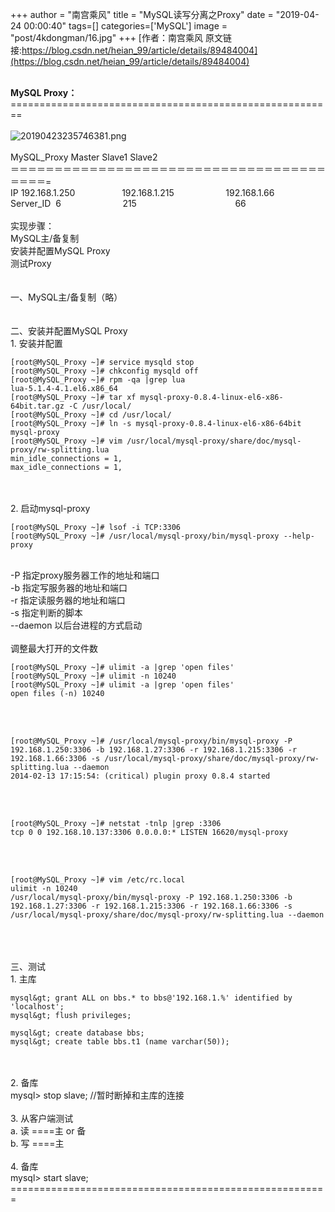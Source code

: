+++
author = "南宫乘风"
title = "MySQL读写分离之Proxy"
date = "2019-04-24 00:00:40"
tags=[]
categories=['MySQL']
image = "post/4kdongman/16.jpg"
+++
[作者：南宫乘风   原文链接:https://blog.csdn.net/heian_99/article/details/89484004](https://blog.csdn.net/heian_99/article/details/89484004)

<br>**MySQL Proxy：**<br> ========================================================<br><br>![20190423235746381.png](https://img-blog.csdnimg.cn/20190423235746381.png)<br><br> MySQL_Proxy Master Slave1 Slave2<br> ＝＝＝＝＝＝＝＝＝＝＝＝＝＝＝＝＝＝＝＝＝＝＝＝＝＝＝＝＝＝＝＝＝＝＝＝＝＝＝＝=<br> IP 192.168.1.250                   192.168.1.215                     192.168.1.66<br> Server_ID  6                         215                                        66<br><br> 实现步骤：<br> MySQL主/备复制<br> 安装并配置MySQL Proxy<br> 测试Proxy<br><br><br> 一、MySQL主/备复制（略）<br><br><br> 二、安装并配置MySQL Proxy<br> 1. 安装并配置

```
[root@MySQL_Proxy ~]# service mysqld stop
[root@MySQL_Proxy ~]# chkconfig mysqld off
[root@MySQL_Proxy ~]# rpm -qa |grep lua
lua-5.1.4-4.1.el6.x86_64
[root@MySQL_Proxy ~]# tar xf mysql-proxy-0.8.4-linux-el6-x86-64bit.tar.gz -C /usr/local/
[root@MySQL_Proxy ~]# cd /usr/local/
[root@MySQL_Proxy ~]# ln -s mysql-proxy-0.8.4-linux-el6-x86-64bit mysql-proxy
[root@MySQL_Proxy ~]# vim /usr/local/mysql-proxy/share/doc/mysql-proxy/rw-splitting.lua
min_idle_connections = 1,
max_idle_connections = 1,
```

<br><br> 2. 启动mysql-proxy

```
[root@MySQL_Proxy ~]# lsof -i TCP:3306
[root@MySQL_Proxy ~]# /usr/local/mysql-proxy/bin/mysql-proxy --help-proxy
```

<br> -P 指定proxy服务器工作的地址和端口<br> -b 指定写服务器的地址和端口<br> -r 指定读服务器的地址和端口<br> -s 指定判断的脚本<br> --daemon 以后台进程的方式启动<br><br> 调整最大打开的文件数

```
[root@MySQL_Proxy ~]# ulimit -a |grep 'open files'
[root@MySQL_Proxy ~]# ulimit -n 10240
[root@MySQL_Proxy ~]# ulimit -a |grep 'open files'
open files (-n) 10240
```

<br>  

```
[root@MySQL_Proxy ~]# /usr/local/mysql-proxy/bin/mysql-proxy -P 192.168.1.250:3306 -b 192.168.1.27:3306 -r 192.168.1.215:3306 -r 192.168.1.66:3306 -s /usr/local/mysql-proxy/share/doc/mysql-proxy/rw-splitting.lua --daemon
2014-02-13 17:15:54: (critical) plugin proxy 0.8.4 started
```

<br>  

```
[root@MySQL_Proxy ~]# netstat -tnlp |grep :3306
tcp 0 0 192.168.10.137:3306 0.0.0.0:* LISTEN 16620/mysql-proxy
```

<br>  

```
[root@MySQL_Proxy ~]# vim /etc/rc.local
ulimit -n 10240
/usr/local/mysql-proxy/bin/mysql-proxy -P 192.168.1.250:3306 -b 192.168.1.27:3306 -r 192.168.1.215:3306 -r 192.168.1.66:3306 -s /usr/local/mysql-proxy/share/doc/mysql-proxy/rw-splitting.lua --daemon
```

<br><br><br> 三、测试<br> 1. 主库

```
mysql&gt; grant ALL on bbs.* to bbs@'192.168.1.%' identified by 'localhost';
mysql&gt; flush privileges;

mysql&gt; create database bbs;
mysql&gt; create table bbs.t1 (name varchar(50));
```

<br><br> 2. 备库<br> mysql&gt; stop slave; //暂时断掉和主库的连接<br><br> 3. 从客户端测试<br> a. 读 ====主 or 备<br> b. 写 ====主<br><br> 4. 备库<br> mysql&gt; start slave;<br> =======================================================
